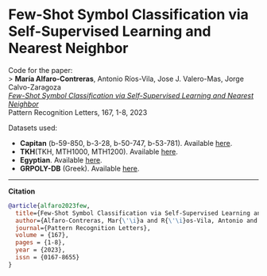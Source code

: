 # Few-Shot Symbol Classification via Self-Supervised Learning and Nearest Neighbor

Code for the paper:<br />
    > **María Alfaro-Contreras**, Antonio Ríos-Vila, Jose J. Valero-Mas, Jorge Calvo-Zaragoza<br />
    *[Few-Shot Symbol Classification via Self-Supervised Learning and Nearest Neighbor](https://doi.org/10.1016/j.patrec.2023.01.014)*<br />
    Pattern Recognition Letters, 167, 1-8, 2023


Datasets used: 
- **Capitan** (b-59-850, b-3-28, b-50-747, b-53-781). Available [here](https://drive.google.com/file/d/19rnsw8g9yjIiCvhP038CoJSJ4Agfy-kJ/view?usp=share_link).
- **TKH**(TKH, MTH1000, MTH1200). Available [here](https://drive.google.com/file/d/1N6TS1KRgy-ygPpv88ZvKl7Oy5jOshpzp/view?usp=share_link).
- **Egyptian**. Available [here](https://drive.google.com/file/d/1UigqSheubMp2PVGRF9mjFQug0q55P8HA/view?usp=share_link).
- **GRPOLY-DB** (Greek). Available [here](https://drive.google.com/file/d/1hfWl53uhFLNtTbhsKGrFQuxRDb3QeMwM/view?usp=share_link).

----

**Citation**

```bibtex
@article{alfaro2023few,
  title={Few-Shot Symbol Classification via Self-Supervised Learning and Nearest Neighbor},
  author={Alfaro-Contreras, Mar{\'\i}a and R{\'\i}os-Vila, Antonio and Valero-Mas, Jose J and Calvo-Zaragoza, Jorge},
  journal={Pattern Recognition Letters},
  volume = {167},
  pages = {1-8},
  year = {2023},
  issn = {0167-8655}
}
```
